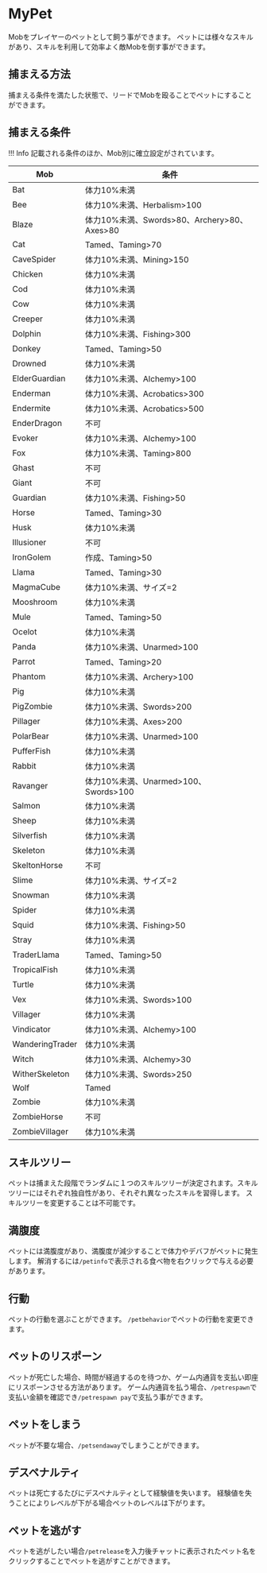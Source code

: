 # MyPet
Mobをプレイヤーのペットとして飼う事ができます。
ペットには様々なスキルがあり、スキルを利用して効率よく敵Mobを倒す事ができます。

## 捕まえる方法
捕まえる条件を満たした状態で、リードでMobを殴ることでペットにすることができます。

## 捕まえる条件

!!! Info
    記載される条件のほか、Mob別に確立設定がされています。

|       Mob       |                    条件                     |
| --------------- | ------------------------------------------- |
| Bat             | 体力10%未満                                 |
| Bee             | 体力10%未満、Herbalism>100                  |
| Blaze           | 体力10%未満、Swords>80、Archery>80、Axes>80 |
| Cat             | Tamed、Taming>70                            |
| CaveSpider      | 体力10%未満、Mining>150                     |
| Chicken         | 体力10%未満                                 |
| Cod             | 体力10%未満                                 |
| Cow             | 体力10%未満                                 |
| Creeper         | 体力10%未満                                 |
| Dolphin         | 体力10%未満、Fishing>300                    |
| Donkey          | Tamed、Taming>50                            |
| Drowned         | 体力10%未満                                 |
| ElderGuardian   | 体力10%未満、Alchemy>100                    |
| Enderman        | 体力10%未満、Acrobatics>300                 |
| Endermite       | 体力10%未満、Acrobatics>500                 |
| EnderDragon     | 不可                                        |
| Evoker          | 体力10%未満、Alchemy>100                    |
| Fox             | 体力10%未満、Taming>800                     |
| Ghast           | 不可                                        |
| Giant           | 不可                                        |
| Guardian        | 体力10%未満、Fishing>50                     |
| Horse           | Tamed、Taming>30                            |
| Husk            | 体力10%未満                                 |
| Illusioner      | 不可                                        |
| IronGolem       | 作成、Taming>50                             |
| Llama           | Tamed、Taming>30                            |
| MagmaCube       | 体力10%未満、サイズ=2                       |
| Mooshroom       | 体力10%未満                                 |
| Mule            | Tamed、Taming>50                            |
| Ocelot          | 体力10%未満                                 |
| Panda           | 体力10%未満、Unarmed>100                    |
| Parrot          | Tamed、Taming>20                            |
| Phantom         | 体力10%未満、Archery>100                    |
| Pig             | 体力10%未満                                 |
| PigZombie       | 体力10%未満、Swords>200                     |
| Pillager        | 体力10%未満、Axes>200                       |
| PolarBear       | 体力10%未満、Unarmed>100                    |
| PufferFish      | 体力10%未満                                 |
| Rabbit          | 体力10%未満                                 |
| Ravanger        | 体力10%未満、Unarmed>100、Swords>100        |
| Salmon          | 体力10%未満                                 |
| Sheep           | 体力10%未満                                 |
| Silverfish      | 体力10%未満                                 |
| Skeleton        | 体力10%未満                                 |
| SkeltonHorse    | 不可                                        |
| Slime           | 体力10%未満、サイズ=2                       |
| Snowman         | 体力10%未満                                 |
| Spider          | 体力10%未満                                 |
| Squid           | 体力10%未満、Fishing>50                     |
| Stray           | 体力10%未満                                 |
| TraderLlama     | Tamed、Taming>50                            |
| TropicalFish    | 体力10%未満                                 |
| Turtle          | 体力10%未満                                 |
| Vex             | 体力10%未満、Swords>100                     |
| Villager        | 体力10%未満                                 |
| Vindicator      | 体力10%未満、Alchemy>100                    |
| WanderingTrader | 体力10%未満                                 |
| Witch           | 体力10%未満、Alchemy>30                     |
| WitherSkeleton  | 体力10%未満、Swords>250                     |
| Wolf            | Tamed                                       |
| Zombie          | 体力10%未満                                 |
| ZombieHorse     | 不可                                        |
| ZombieVillager  | 体力10%未満                                 |

## スキルツリー
ペットは捕まえた段階でランダムに１つのスキルツリーが決定されます。スキルツリーにはそれぞれ独自性があり、それぞれ異なったスキルを習得します。
スキルツリーを変更することは不可能です。

## 満腹度
ペットには満腹度があり、満腹度が減少することで体力やデバフがペットに発生します。
解消するには`/petinfo`で表示される食べ物を右クリックで与える必要があります。

## 行動
ペットの行動を選ぶことができます。
`/petbehavior`でペットの行動を変更できます。

## ペットのリスポーン
ペットが死亡した場合、時間が経過するのを待つか、ゲーム内通貨を支払い即座にリスポーンさせる方法があります。
ゲーム内通貨を払う場合、`/petrespawn`で支払い金額を確認でき`/petrespawn pay`で支払う事ができます。

## ペットをしまう
ペットが不要な場合、`/petsendaway`でしまうことができます。

## デスペナルティ
ペットは死亡するたびにデスペナルティとして経験値を失います。
経験値を失うことによりレベルが下がる場合ペットのレベルは下がります。

## ペットを逃がす
ペットを逃がしたい場合`/petrelease`を入力後チャットに表示されたペット名をクリックすることでペットを逃がすことができます。
